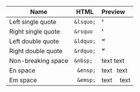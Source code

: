 

| Name               | HTML      | Preview    |
| ------------------ | --------- | :--------- |
| Left single quote  | `&lsquo;` | **‘**      |
| Right single quote | `&rsquo`  | **’**      |
| Left double quote  | `&ldquo;` | **“**      |
| Right double quote | `&rdquo;` | **”**      |
| Non-breaking space | `&nbsp;`  | text text  |
| En space           | ` &ensp;` | text  text |
| Em space           | ` &emsp;` | text  text |
